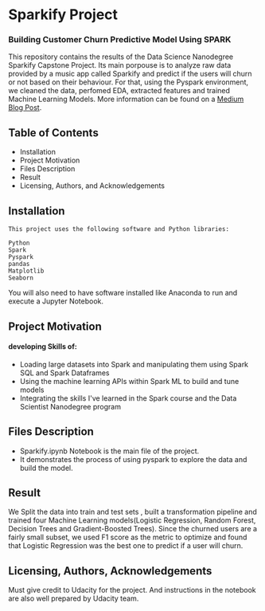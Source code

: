 # Sparkify Project
### Building Customer Churn Predictive Model Using SPARK

 This repository contains the results of the Data Science Nanodegree Sparkify Capstone Project. Its main porpouse is to analyze raw data provided by a music app called Sparkify and predict if the users will churn or not based on their behaviour. For that, using the Pyspark environment, we cleaned the data, perfomed EDA, extracted features and trained Machine Learning Models.  More information can be found on a [Medium Blog Post](http).


## Table of Contents
  - Installation
  - Project Motivation
  - Files Description
  - Result
  - Licensing, Authors, and Acknowledgements
  
  
## Installation
  
    This project uses the following software and Python libraries:

    Python
    Spark
    Pyspark
    pandas
    Matplotlib
    Seaborn

You will also need to have software installed like Anaconda to run and execute a Jupyter Notebook.

## Project Motivation

#### developing Skills of:

- Loading large datasets into Spark and manipulating them using Spark SQL and Spark Dataframes
- Using the machine learning APIs within Spark ML to build and tune models
- Integrating the skills I've learned in the Spark course and the Data Scientist Nanodegree program

## Files Description

- Sparkify.ipynb Notebook is the main file of the project.
- It demonstrates the process of using pyspark to explore the data and build the model.

## Result
We Split the data into train and test sets , built a transformation pipeline and trained four Machine Learning models(Logistic Regression, Random Forest, Decision Trees and Gradient-Boosted Trees).
Since the churned users are a fairly small subset, we used F1 score as the metric to optimize and found that Logistic Regression was the best one to predict if a user will churn. 


## Licensing, Authors, Acknowledgements

Must give credit to Udacity for the project. And instructions in the notebook are also well prepared by Udacity team.
